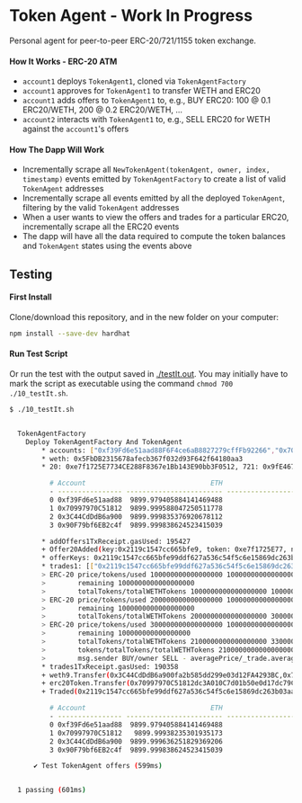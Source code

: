 # Token Agent - Work In Progress

Personal agent for peer-to-peer ERC-20/721/1155 token exchange.

#### How It Works - ERC-20 ATM

* `account1` deploys `TokenAgent1`, cloned via `TokenAgentFactory`
* `account1` approves for `TokenAgent1` to transfer WETH and ERC20
* `account1` adds offers to `TokenAgent1` to, e.g., BUY ERC20: 100 @ 0.1 ERC20/WETH, 200 @ 0.2 ERC20/WETH, ...
* `account2` interacts with `TokenAgent1` to, e.g., SELL ERC20 for WETH against the `account1`'s offers

#### How The Dapp Will Work

* Incrementally scrape all `NewTokenAgent(tokenAgent, owner, index, timestamp)` events emitted by `TokenAgentFactory` to create a list of valid `TokenAgent` addresses
* Incrementally scrape all events emitted by all the deployed `TokenAgent`, filtering by the valid `TokenAgent` addresses
* When a user wants to view the offers and trades for a particular ERC20, incrementally scrape all the ERC20 events
* The dapp will have all the data required to compute the token balances and `TokenAgent` states using the events above

## Testing

#### First Install
Clone/download this repository, and in the new folder on your computer:

```bash
npm install --save-dev hardhat
```

#### Run Test Script

Or run the test with the output saved in [./testIt.out](./testIt.out).
You may initially have to mark the script as executable using the command `chmod 700 ./10_testIt.sh`.

```bash
$ ./10_testIt.sh


  TokenAgentFactory
    Deploy TokenAgentFactory And TokenAgent
        * accounts: ["0xf39Fd6e51aad88F6F4ce6aB8827279cffFb92266","0x70997970C51812dc3A010C7d01b50e0d17dc79C8","0x3C44CdDdB6a900fa2b585dd299e03d12FA4293BC"]
        * weth: 0x5FbDB2315678afecb367f032d93F642f64180aa3
        * 20: 0xe7f1725E7734CE288F8367e1Bb143E90bb3F0512, 721: 0x9fE46736679d2D9a65F0992F2272dE9f3c7fa6e0, 1155: 0xCf7Ed3AccA5a467e9e704C703E8D87F634fB0Fc9

          # Account                               ETH                     WETH                   ERC-20
          - ---------------- ------------------------ ------------------------ ------------------------
          0 0xf39Fd6e51aad88  9899.979405884141469488                    100.0                   1000.0
          1 0x70997970C51812  9899.999588047250511778                    100.0                   1000.0
          2 0x3C44CdDdB6a900  9899.999835376920678112                    100.0                   1000.0
          3 0x90F79bf6EB2c4f  9899.999838624523415039                    100.0                   1000.0

        * addOffers1TxReceipt.gasUsed: 195427
        + Offer20Added(key:0x2119c1547cc665bfe9, token: 0xe7f1725E77, nonce: 0, info: ["1","1725464386","100000000000000000,1000000000000000000,200000000000000000,1000000000000000000,300000000000000000,100000000000000000"]) @ 9/4/2024, 9:00:09 AM
        * offerKeys: 0x2119c1547cc665bfe99ddf627a536c54f5c6e15869dc263b03aa27d3c4f20843
        * trades1: [["0x2119c1547cc665bfe99ddf627a536c54f5c6e15869dc263b03aa27d3c4f20843","2100000000000000000","157142857142857142",1]]
        > ERC-20 price/tokens/used 100000000000000000 1000000000000000000 0
        >        remaining 1000000000000000000
        >        totalTokens/totalWETHTokens 1000000000000000000 100000000000000000
        > ERC-20 price/tokens/used 200000000000000000 1000000000000000000 0
        >        remaining 1000000000000000000
        >        totalTokens/totalWETHTokens 2000000000000000000 300000000000000000
        > ERC-20 price/tokens/used 300000000000000000 100000000000000000 0
        >        remaining 100000000000000000
        >        totalTokens/totalWETHTokens 2100000000000000000 330000000000000000
        >        tokens/totalTokens/totalWETHTokens 2100000000000000000 2100000000000000000 330000000000000000
        >        msg.sender BUY/owner SELL - averagePrice/_trade.averagePrice 157142857142857142 157142857142857142
        * trades1TxReceipt.gasUsed: 190358
        + weth9.Transfer(0x3C44CdDdB6a900fa2b585dd299e03d12FA4293BC,0x70997970C51812dc3A010C7d01b50e0d17dc79C8,330000000000000000)
        + erc20Token.Transfer(0x70997970C51812dc3A010C7d01b50e0d17dc79C8,0x3C44CdDdB6a900fa2b585dd299e03d12FA4293BC,2100000000000000000)
        + Traded(0x2119c1547cc665bfe99ddf627a536c54f5c6e15869dc263b03aa27d3c4f20843,2100000000000000000,157142857142857142,1,1725404410)

          # Account                               ETH                     WETH                   ERC-20
          - ---------------- ------------------------ ------------------------ ------------------------
          0 0xf39Fd6e51aad88  9899.979405884141469488                    100.0                   1000.0
          1 0x70997970C51812   9899.99938235301935173                   100.33                    997.9
          2 0x3C44CdDdB6a900  9899.999636251829369206                    99.67                   1002.1
          3 0x90F79bf6EB2c4f  9899.999838624523415039                    100.0                   1000.0

      ✔ Test TokenAgent offers (599ms)


  1 passing (601ms)
```
